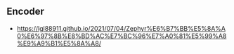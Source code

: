 ## Encoder

* https://lgl88911.github.io/2021/07/04/Zephyr%E6%B7%BB%E5%8A%A0%E6%97%8B%E8%BD%AC%E7%BC%96%E7%A0%81%E5%99%A8%E9%A9%B1%E5%8A%A8/